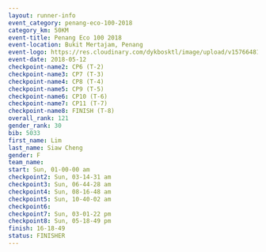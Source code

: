 ```yaml
--- 
layout: runner-info 
event_category: penang-eco-100-2018 
category_km: 50KM 
event-title: Penang Eco 100 2018 
event-location: Bukit Mertajam, Penang 
event-logo: https://res.cloudinary.com/dykbosktl/image/upload/v1576648106/Logo/Logo_lovxhg.jpg 
event-date: 2018-05-12 
checkpoint-name2: CP6 (T-2) 
checkpoint-name3: CP7 (T-3) 
checkpoint-name4: CP8 (T-4) 
checkpoint-name5: CP9 (T-5) 
checkpoint-name6: CP10 (T-6) 
checkpoint-name7: CP11 (T-7) 
checkpoint-name8: FINISH (T-8) 
overall_rank: 121
gender_rank: 30
bib: 5033
first_name: Lim
last_name: Siaw Cheng
gender: F
team_name: 
start: Sun, 01-00-00 am
checkpoint2: Sun, 03-14-31 am
checkpoint3: Sun, 06-44-28 am
checkpoint4: Sun, 08-16-48 am
checkpoint5: Sun, 10-40-02 am
checkpoint6: 
checkpoint7: Sun, 03-01-22 pm
checkpoint8: Sun, 05-18-49 pm
finish: 16-18-49
status: FINISHER
--- 
```


